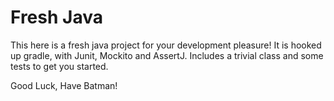 # Fresh Java

This here is a fresh java project for your development pleasure! It is hooked up gradle, with Junit, Mockito and AssertJ. Includes a trivial class and some tests to get you started.

Good Luck, Have Batman!
